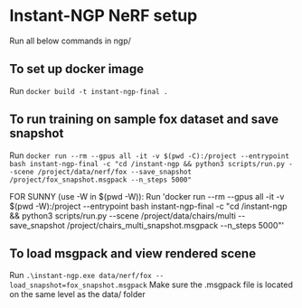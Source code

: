 # Instant-NGP NeRF setup
Run all below commands in ngp/

## To set up docker image
Run `docker build -t instant-ngp-final .`

## To run training on sample fox dataset and save snapshot
Run `docker run --rm --gpus all -it -v $(pwd -C):/project --entrypoint bash instant-ngp-final -c "cd /instant-ngp && python3 scripts/run.py --scene /project/data/nerf/fox --save_snapshot /project/fox_snapshot.msgpack --n_steps 5000"`

FOR SUNNY (use -W in $(pwd -W)):
Run 'docker run --rm --gpus all -it -v $(pwd -W):/project --entrypoint bash instant-ngp-final -c "cd /instant-ngp && python3 scripts/run.py --scene /project/data/chairs/multi --save_snapshot /project/chairs_multi_snapshot.msgpack --n_steps 5000"'

## To load msgpack and view rendered scene
Run `.\instant-ngp.exe data/nerf/fox --load_snapshot=fox_snapshot.msgpack`
Make sure the .msgpack file is located on the same level as the data/ folder
